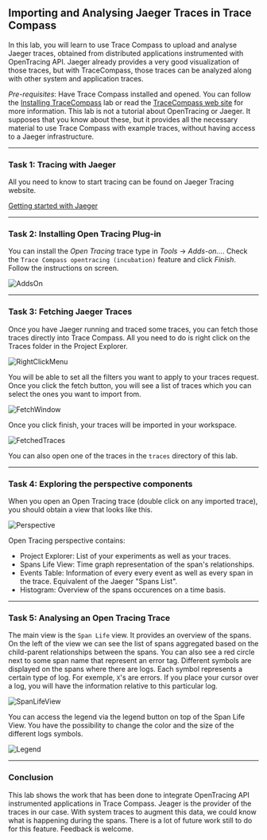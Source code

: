 ## Importing and Analysing Jaeger Traces in Trace Compass

In this lab, you will learn to use Trace Compass to upload and analyse Jaeger traces, obtained from distributed applications instrumented with OpenTracing API. Jaeger already provides a very good visualization of those traces, but with TraceCompass, those traces can be analyzed along with other system and application traces.

*Pre-requisites*: Have Trace Compass installed and opened. You can follow the [Installing TraceCompass](../006-installing-tracecompass) lab or read the [TraceCompass web site](https://tracecompass.org) for more information. This lab is not a tutorial about OpenTracing or Jaeger. It supposes that you know about these, but it provides all the necessary material to use Trace Compass with example traces, without having access to a Jaeger infrastructure.

- - -

### Task 1: Tracing with Jaeger

All you need to know to start tracing can be found on Jaeger Tracing website.

[Getting started with Jaeger](https://www.jaegertracing.io/docs/getting-started/)

- - -

### Task 2: Installing Open Tracing Plug-in

You can install the *Open Tracing* trace type in *Tools* -> *Adds-on...*. Check the `Trace Compass opentracing (incubation)` feature and click *Finish*. Follow the instructions on screen.

![AddsOn](screenshots/installPlugIn.png "Trace Compass Install Plug In")

- - -

### Task 3: Fetching Jaeger Traces

Once you have Jaeger running and traced some traces, you can fetch those traces directly into Trace Compass. All you need to do is right click on the Traces folder in the Project Explorer.

![RightClickMenu](screenshots/rightClickMenu.png "Trace Compass Traces Menu")

You will be able to set all the filters you want to apply to your traces request. Once you click the fetch button, you will see a list of traces which you can select the ones you want to import from.

![FetchWindow](screenshots/fetchWindow.png "Trace Compass Fetch Jaeger Window")

Once you click finish, your traces will be imported in your workspace.

![FetchedTraces](screenshots/fetchedTraces.png "Trace Compass Fetched Traces")

You can also open one of the traces in the `traces` directory of this lab.

- - -

### Task 4: Exploring the perspective components

When you open an Open Tracing trace (double click on any imported trace), you should obtain a view that looks like this.

![Perspective](screenshots/perspective.png "Trace Compass Open Tracing Perspective")

Open Tracing perspective contains:

- Project Explorer: List of your experiments as well as your traces.
- Spans Life View: Time graph representation of the span's relationships.
- Events Table: Information of every every event as well as every span in the trace. Equivalent of the Jaeger "Spans List".
- Histogram: Overview of the spans occurences on a time basis.

- - -

### Task 5: Analysing an Open Tracing Trace

The main view is the `Span Life` view. It provides an overview of the spans. On the left of the view we can see the list of spans aggregated based on the child-parent relationships between the spans. You can also see a red circle next to some span name that represent an error tag. Different symbols are displayed on the spans where there are logs. Each symbol represents a certain type of log. For exemple, `X`'s are errors. If you place your cursor over a log, you will have the information relative to this particular log.

![SpanLifeView](screenshots/spanLifeView.png "Trace Compass Span Life View")

You can access the legend via the legend button on top of the Span Life View. You have the possibility to change the color and the size of the different logs symbols.

![Legend](screenshots/legend.png "Trace Compass Span Life Legend")

- - -

### Conclusion

This lab shows the work that has been done to integrate OpenTracing API instrumented applications in Trace Compass. Jeager is the provider of the traces in our case. With system traces to augment this data, we could know what is happening during the spans. There is a lot of future work still to do for this feature. Feedback is welcome.
